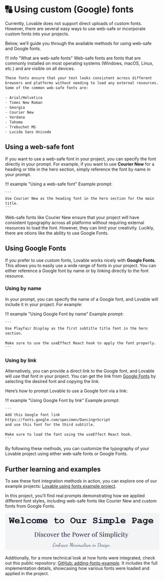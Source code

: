 # :capital_abcd: Using custom (Google) fonts

Currently, Lovable does not support direct uploads of custom fonts. However, there are several easy ways to use web-safe or incorporate custom fonts into your projects. 

Below, we’ll guide you through the available methods for using web-safe and Google fonts.

!!! info "What are web-safe fonts"
    Web-safe fonts are fonts that are commonly installed on most operating systems (Windows, macOS, Linux, etc.) and are visible on all devices. 
    
    These fonts ensure that your text looks consistent across different browsers and platforms without needing to load any external resources. Some of the common web-safe fonts are:

    - Arial/Helvetica
    - Times New Roman
    - Georgia
    - Courier New
    - Verdana
    - Tahoma
    - Trebuchet MS
    - Lucida Sans Unicode

## Using a web-safe font

If you want to use a web-safe font in your project, you can specify the font directly in your prompt. For example, if you want to use **Courier New** for a heading or title in the hero section, simply reference the font by name in your prompt.

!!! example "Using a web-safe font"
    Example prompt:

    ```
    Use Courier New as the heading font in the hero section for the main title.
    ```



Web-safe fonts like Courier New ensure that your project will have consistent typography across all platforms without requiring external resources to load the font. However, they can limit your creativity. Lucikly, there are otions like the ability to use Google Fonts.

## Using Google Fonts

If you prefer to use custom fonts, Lovable works nicely with **Google Fonts**. This allows you to easily use a wide range of fonts in your project. You can either reference a Google font by name or by linking directly to the font resource.

### Using by name

In your prompt, you can specify the name of a Google font, and Lovable will include it in your project. For example:

!!! example "Using Google Font by name"
    Example prompt:

    ```
    Use Playfair Display as the first subtitle title font in the hero section. 

    Make sure to use the useEffect React hook to apply the font properly.
    ```

### Using by link

Alternatively, you can provide a direct link to the Google font, and Lovable will use that font in your project. You can get the link from [Google Fonts](https://fonts.google.com) by selecting the desired font and copying the link.

Here’s how to prompt Lovable to use a Google font via a link:

!!! example "Using Google Font by link"
    Example prompt:

    ```
    Add this Google font link https://fonts.google.com/specimen/Dancing+Script 
    and use this font for the third subtitle.
    
    Make sure to load the font using the useEffect React hook.
    ```

By following these methods, you can customize the typography of your Lovable project using either web-safe fonts or Google Fonts.

## Further learning and examples

To see these font integration methods in action, you can explore one of our example projects: [Lovable using fonts example project](https://gptengineer.app/projects/your-project-link-here). 

In this project, you’ll find real prompts demonstrating how we applied different font styles, including web-safe fonts like Courier New and custom fonts from Google Fonts.

![Different fonts used in Lovable project](/assets/using-custom-fonts-example.png)


Additionally, for a more technical look at how fonts were integrated, check out this public repository: [GitHub: adding-fonts-example](https://github.com/viborc/adding-fonts-example). It includes the full implementation details, showcasing how various fonts were loaded and applied in the project.
